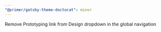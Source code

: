 ```yaml
---
"@primer/gatsby-theme-doctocat": minor
---
```


Remove Prototyping link from Design dropdown in the global navigation
